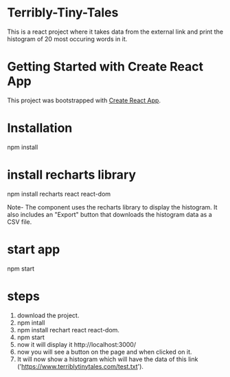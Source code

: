 # Terribly-Tiny-Tales
This is a react project where it takes data from the external link and print the histogram of 20 most occuring words in it.

# Getting Started with Create React App

This project was bootstrapped with [Create React App](https://github.com/facebook/create-react-app).

# Installation 
npm install 

# install recharts library
npm install recharts react react-dom

Note- The component uses the recharts library to display the histogram. It also includes an "Export" button that downloads the histogram data as a CSV file.

# start app
npm start


# steps 
1. download the project.
2. npm intall
3. npm install rechart react react-dom.
4. npm start
5. now it will display it http://localhost:3000/ 
6. now you will see a button on the page and when clicked on it.
7. It will now show a histogram which will have the data of this link ('https://www.terriblytinytales.com/test.txt').
